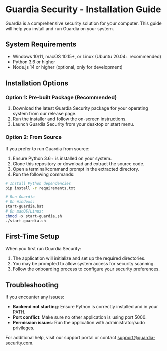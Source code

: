 
# Guardia Security - Installation Guide

Guardia is a comprehensive security solution for your computer. This guide will help you install and run Guardia on your system.

## System Requirements

- Windows 10/11, macOS 10.15+, or Linux (Ubuntu 20.04+ recommended)
- Python 3.6 or higher
- Node.js 14 or higher (optional, only for development)

## Installation Options

### Option 1: Pre-built Package (Recommended)

1. Download the latest Guardia Security package for your operating system from our release page.
2. Run the installer and follow the on-screen instructions.
3. Launch Guardia Security from your desktop or start menu.

### Option 2: From Source

If you prefer to run Guardia from source:

1. Ensure Python 3.6+ is installed on your system.
2. Clone this repository or download and extract the source code.
3. Open a terminal/command prompt in the extracted directory.
4. Run the following commands:

```bash
# Install Python dependencies
pip install -r requirements.txt

# Run Guardia
# On Windows:
start-guardia.bat
# On macOS/Linux:
chmod +x start-guardia.sh
./start-guardia.sh
```

## First-Time Setup

When you first run Guardia Security:

1. The application will initialize and set up the required directories.
2. You may be prompted to allow system access for security scanning.
3. Follow the onboarding process to configure your security preferences.

## Troubleshooting

If you encounter any issues:

- **Backend not starting**: Ensure Python is correctly installed and in your PATH.
- **Port conflict**: Make sure no other application is using port 5000.
- **Permission issues**: Run the application with administrator/sudo privileges.

For additional help, visit our support portal or contact support@guardia-security.com.


